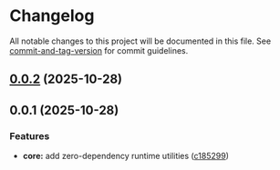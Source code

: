 # Changelog

All notable changes to this project will be documented in this file. See [commit-and-tag-version](https://github.com/absolute-version/commit-and-tag-version) for commit guidelines.

## [0.0.2](https://github.com/mrmarble/userscript-x/compare/core@0.0.1...core@0.0.2) (2025-10-28)

## 0.0.1 (2025-10-28)


### Features

* **core:** add zero-dependency runtime utilities ([c185299](https://github.com/mrmarble/userscript-x/commit/c185299fcc15bc377dba7f7ab8d31e2e7a30f687))
